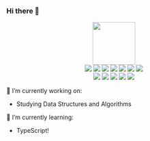 ### Hi there 👋
<div id="header" align="center">
<img src="https://media.giphy.com/media/M9gbBd9nbDrOTu1Mqx/giphy.gif" width="100"/>
</div>
<div id="header" align="center">
  
<img class="logo" src="https://img.shields.io/badge/javascript-%23323330.svg?style=for-the-badge&logo=javascript&logoColor=%23F7DF1E">
<img class="logo" src="https://img.shields.io/badge/react-%2320232a.svg?style=for-the-badge&logo=react&logoColor=%2361DAFB">
<img class="logo" src="https://img.shields.io/badge/redux-%23593d88.svg?style=for-the-badge&logo=redux&logoColor=white">
<img class="logo" src="https://img.shields.io/badge/html5-%23E34F26.svg?style=for-the-badge&logo=html5&logoColor=white">
<img class="logo" src="https://img.shields.io/badge/css3-%231572B6.svg?style=for-the-badge&logo=css3&logoColor=white">
<img class="logo" src="https://img.shields.io/badge/express.js-%23404d59.svg?style=for-the-badge&logo=express&logoColor=%2361DAFB">
<img class="logo" src="https://img.shields.io/badge/node.js-6DA55F?style=for-the-badge&logo=node.js&logoColor=white">
<br>
<img class="logo" src="https://img.shields.io/badge/Sequelize-52B0E7?style=for-the-badge&logo=Sequelize&logoColor=white">
<img class="logo" src="https://img.shields.io/badge/sqlite-%2307405e.svg?style=for-the-badge&logo=sqlite&logoColor=white">
<img class="logo" src="https://img.shields.io/badge/postgres-%23316192.svg?style=for-the-badge&logo=postgresql&logoColor=white">
<img class="logo" src="https://img.shields.io/badge/python-3670A0?style=for-the-badge&logo=python&logoColor=ffdd54">
<img class="logo" src="https://img.shields.io/badge/flask-%23000.svg?style=for-the-badge&logo=flask&logoColor=white">
</div>

🔭 I’m currently working on: 
- Studying Data Structures and Algorithms

🌱 I’m currently learning:
- TypeScript!
<!--
**Miketuazon/MikeTuazon** is a ✨ _special_ ✨ repository because its `README.md` (this file) appears on your GitHub profile.

Here are some ideas to get you started:

- 🔭 I’m currently working on ...
- 🌱 I’m currently learning ...
- 👯 I’m looking to collaborate on ...
- 🤔 I’m looking for help with ...
- 💬 Ask me about ...
- 📫 How to reach me: ...
- 😄 Pronouns: ...
- ⚡ Fun fact: ...
-->
